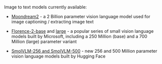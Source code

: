 
Image to text models currently available:  
- [Moondream2](https://huggingface.co/vikhyatk/moondream2) - a 2 Billion parameter vision language model used for image captioning / extracting image text

- [Florence-2-base](https://huggingface.co/microsoft/Florence-2-base) and [large](https://huggingface.co/microsoft/Florence-2-large) - a popular series of small vision language models built by Microsoft, including a 250 Million (base) and a 700 Million (large) parameter variant

- [SmolVLM-256 and SmolVLM-500](https://huggingface.co/collections/HuggingFaceTB/smolvlm-256m-and-500m-6791fafc5bb0ab8acc960fb0) - new 256 and 500 Million parameter vision language models built by Hugging Face
<!--stackedit_data:
eyJoaXN0b3J5IjpbMzg3NTQ1MDA1LDIxMjE2NzcxMjFdfQ==
-->